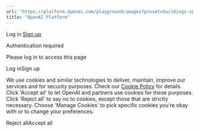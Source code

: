 ```yaml
---
url: "https://platform.openai.com/playground/images?preset=buildings-sprite"
title: "OpenAI Platform"
---
```


Log in [Sign up](https://platform.openai.com/signup)

Authentication required

Please log in to access this page

Log inSign up

We use cookies and similar technologies to deliver, maintain, improve our services and for security purposes. Check our [Cookie Policy](https://openai.com/policies/cookie-policy) for details. Click 'Accept all' to let OpenAI and partners use cookies for these purposes. Click 'Reject all' to say no to cookies, except those that are strictly necessary. Choose 'Manage Cookies' to pick specific cookies you're okay with or to change your preferences.

Reject allAccept all